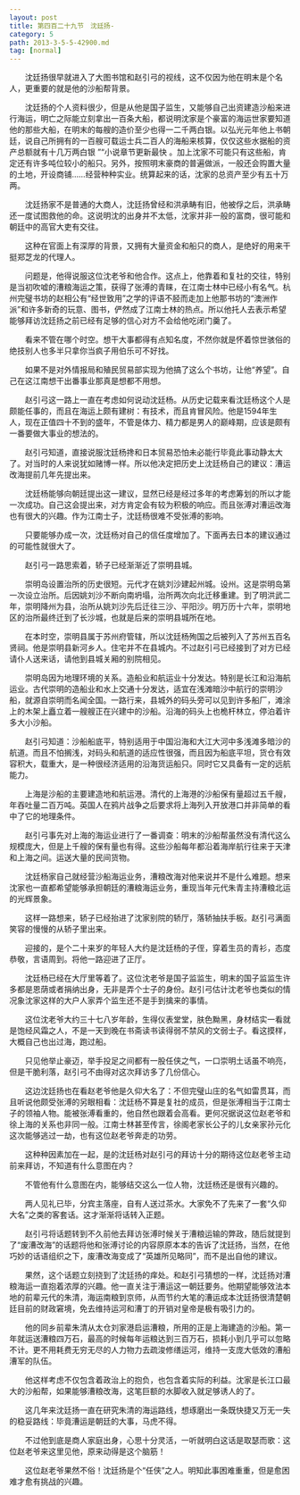 ```yaml
---
layout: post
title: 第四百二十九节　沈廷扬-
category: 5
path: 2013-3-5-5-42900.md
tag: [normal]
---
```


　　沈廷扬很早就进入了大图书馆和赵引弓的视线，这不仅因为他在明末是个名人，更重要的就是他的沙船帮背景。

　　沈廷扬的个人资料很少，但是从他是国子监生，又能够自己出资建造沙船来进行海运，明亡之际能立刻拿出一百条大船，都说明沈家是个豪富的海运世家要知道他的那些大船，在明末的每艘的造价至少也得一二千两白银。以弘光元年他上书朝廷，说自己所拥有的一百艘可载运士兵二百人的海船来核算，仅仅这些水据船的资产总额就有十几万两白银 ”“小说章节更新最快 。加上沈家不可能只有这些船，肯定还有许多吨位较小的船只。另外，按照明末豪商的普遍做派，一般还会购置大量的土地，开设商铺……经营种种实业。统算起来的话，沈家的总资产至少有五十万两。

　　沈廷扬家不是普通的大商人，沈廷扬曾经和洪承畴有旧，他被俘之后，洪承畴还一度试图救他的命。这说明沈的出身并不太低，沈家并非一般的富商，很可能和朝廷中的高官大吏有交往。

　　这种在官面上有深厚的背景，又拥有大量资金和船只的商人，是绝好的用来干挺郑芝龙的代理人。

　　问题是，他得说服这位沈老爷和他合作。这点上，他靠着和复社的交往，特别是当初吹嘘的漕粮海运之策，获得了张溥的青睐，在江南士林中已经小有名气。杭州完璧书坊的赵相公有“经世致用”之学的评语不胫而走加上他那书坊的“澳洲作派”和许多新奇的玩意、图书，俨然成了江南士林的热点。所以他托人去表示希望能够拜访沈廷扬之前已经有足够的信心对方不会给他吃闭门羹了。

　　看来不管在哪个时空。想干大事都得有点知名度，不然你就是怀着惊世骇俗的绝技别人也多半只拿你当疯子用伯乐可不好找。

　　如果不是对外情报局和殖民贸易部实现为他搞了这么个书坊，让他“养望”。自己在这江南想干出番事业那真是想都不用想。

　　赵引弓这一路上一直在考虑如何说动沈廷杨。从历史记载来看沈廷杨这个人是颇能任事的，而且在海运上颇有建树：有技术，而且肯冒风险。他是1594年生人，现在正值四十不到的盛年，不管是体力、精力都是男人的巅峰期，应该是颇有一番要做大事业的想法的。

　　赵引弓知道，直接说服沈廷杨搀和日本贸易恐怕未必能行毕竟此事动静太大了。对当时的人来说犹如赌博一样。所以他决定把历史上沈廷杨自己的建议：漕运改海提前几年先提出来。

　　沈廷杨能够向朝廷提出这一建议，显然已经是经过多年的考虑筹划的所以才能一次成功。自己这会提出来，对方肯定会有较为积极的响应。而且张溥对漕运改海也有很大的兴趣。作为江南士子，沈廷杨很难不受张溥的影响。

　　只要能够办成一次，沈廷杨对自己的信任度增加了。下面再去日本的建议通过的可能性就很大了。

　　赵引弓一路思索着，轿子已经渐渐近了崇明县城。

　　崇明岛设置治所的历史很短。元代才在姚刘沙建起州城。设州。这是崇明岛第一次设立治所。后因姚刘沙不断向南坍塌，治所两次向北迁移重建。到了明洪武二年，崇明降州为县，治所从姚刘沙先后迁往三沙、平阳沙。明万历十六年，崇明地区的治所最终迁到了长沙城，也就是后来的崇明县城所在地。

　　在本时空，崇明县属于苏州府管辖，所以沈廷杨殉国之后被列入了苏州五百名贤祠。他是崇明县新河乡人。住宅并不在县城内。不过赵引弓已经接到了对方已经请仆人送来话，请他到县城关厢的别院相见。

　　崇明岛因为地理环境的关系。造船业和航运业十分发达。特别是长江和沿海航运业。古代崇明的造船业和水上交通十分发达，适宜在浅滩暗沙中航行的崇明沙船，就源自崇明而名闻全国。一路行来，县城外的码头旁可以见到许多船厂，滩涂上的木架上矗立着一艘艘正在兴建中的沙船。沿海的码头上也桅杆林立，停泊着许多大小沙船。

　　赵引弓知道：沙船船底平，特别适用于中国沿海和大江大河中多浅滩多暗沙的航道。而且不怕搁浅，对码头和航道的适应性很强，而且因为船底平坦，货仓有效容积大，载重大，是一种很经济适用的沿海货运船只。同时它又具备有一定的远航能力。

　　上海是沙船的主要建造地和航运港。清代的上海港的沙船保有量超过五千艘，年吞吐量二百万吨。英国人在鸦片战争之后要求将上海列入开放港口并非简单的看中了它的地理条件。

　　赵引弓事先对上海的海运业进行了一番调查：明末的沙船帮虽然没有清代这么规模庞大，但是上千艘的保有量也有得。这些沙船每年都沿着海岸航行往来于天津和上海之间。运送大量的民间货物。

　　沈廷杨家自己就经营沙船海运业务，漕粮改海对他来说并不是什么难题。想来沈家也一直都希望能够承担朝廷的漕粮海运业务，重现当年元代朱青主持漕粮北运的光辉景象。

　　这样一路想来，轿子已经抬进了沈家别院的轿厅，落轿抽扶手板。赵引弓满面笑容的慢慢的从轿子里出来。

　　迎接的，是个二十来岁的年轻人大约是沈廷杨的子侄，穿着生员的青衫，态度恭敬，言语周到。将他一路迎进了正厅。

　　沈廷杨已经在大厅里等着了。这位沈老爷是国子监监生，明末的国子监监生许多都是恩荫或者捐纳出身，无非是弄个士子的身份。赵引弓估计沈老爷也类似的情况象沈家这样的大户人家弄个监生还不是手到擒来的事情。

　　这位沈老爷大约三十七八岁年龄，生得仪表堂堂，肤色黝黑，身材结实一看就是饱经风霜之人，不是一天到晚在书斋读书读得弱不禁风的文弱士子。看这摸样，大概自己也出过海，跑过船。

　　只见他举止豪迈，举手投足之间都有一股任侠之气，一口崇明土话虽不响亮，但是干脆利落，赵引弓不由得对这次拜访多了几份信心。

　　这边沈廷扬也在看赵老爷他是久仰大名了：不但完璧山庄的名气如雷贯耳，而且听说他颇受张溥的另眼相看：沈廷杨不算是复社的成员，但是张溥相当于江南士子的领袖人物。能被张溥看重的，他自然也跟着会高看。更何况据说这位赵老爷和徐上海的关系也非同一般。江南士林甚至传言，徐阁老家长公子的儿女亲家孙元化这次能够逃过一劫，也有这位赵老爷奔走的功劳。

　　这种种因素加在一起，是的沈廷杨对赵引弓的拜访十分的期待这位赵老爷主动前来拜访，不知道有什么意图在内？

　　不管他有什么意图在内，能够结交这么一位人物，沈廷杨还是很有兴趣的。

　　两人见礼已毕，分宾主落座，自有人送过茶水。大家免不了先来了一套“久仰大名”之类的客套话。这才渐渐将话转入正题。

　　赵引弓将话题转到不久前他去拜访张溥时候关于漕粮运输的弊政，随后就提到了“废漕改海”的话题将他和张溥讨论的内容原原本本的告诉了沈廷扬，当然，在他巧妙的话语组织之下，废漕改海变成了“英雄所见略同”，而不是出自他的建议。

　　果然，这个话题立刻挠到了沈廷扬的痒处。和赵引弓猜想的一样，沈廷扬对漕粮海运一直抱着浓厚的兴趣。他一直关注于漕运这一朝廷要务。他期望能够效法本地的前辈元代的朱清，海运南粮到京师，从而节约大笔的漕运成本沈廷扬很清楚朝廷目前的财政窘境，免去维持运河和漕丁的开销对皇帝是极有吸引力的。

　　他的同乡前辈朱清从太仓刘家港启运漕粮，所用的正是上海建造的沙船。第一年就运送漕粮四万石，最高的时候每年运粮达到三百万石，损耗小到几乎可以忽略不计。更不用耗费无穷无尽的人力物力去疏浚修缮运河，维持一支庞大低效的漕船漕军的队伍。

　　他这样考虑不仅包含着政治上的抱负，也包含着实际的利益。沈家是长江口最大的沙船帮，如果能够漕粮改海，这笔巨额的水脚收入就足够诱人的了。

　　这几年来沈廷扬一直在研究朱清的海运路线，想琢磨出一条既快捷又万无一失的稳妥路线：毕竟漕运是朝廷的大事，马虎不得。

　　不过他到底是商人家庭出身，心思十分灵活，一听就明白这话是取瑟而歌：这位赵老爷来这里见他，原来动得是这个脑筋！

　　这位赵老爷果然不俗！沈廷扬是个“任侠”之人。明知此事困难重重，但是愈困难才愈有挑战的兴趣。